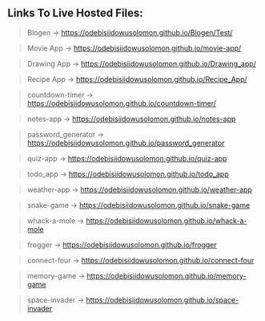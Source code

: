 ## Links To Live Hosted Files:

> Blogen -> https://odebisiidowusolomon.github.io/Blogen/Test/

> Movie App -> https://odebisiidowusolomon.github.io/movie-app/

> Drawing App -> https://odebisiidowusolomon.github.io/Drawing_app/

> Recipe App -> https://odebisiidowusolomon.github.io/Recipe_App/

> countdown-timer -> https://odebisiidowusolomon.github.io/countdown-timer/

> notes-app -> https://odebisiidowusolomon.github.io/notes-app

> password_generator -> https://odebisiidowusolomon.github.io/password_generator

> quiz-app -> https://odebisiidowusolomon.github.io/quiz-app

> todo_app -> https://odebisiidowusolomon.github.io/todo_app

> weather-app -> https://odebisiidowusolomon.github.io/weather-app

> snake-game -> https://odebisiidowusolomon.github.io/snake-game

> whack-a-mole -> https://odebisiidowusolomon.github.io/whack-a-mole

> frogger  -> https://odebisiidowusolomon.github.io/frogger

> connect-four -> https://odebisiidowusolomon.github.io/connect-four

> memory-game -> https://odebisiidowusolomon.github.io/memory-game

> space-invader -> https://odebisiidowusolomon.github.io/space-invader

